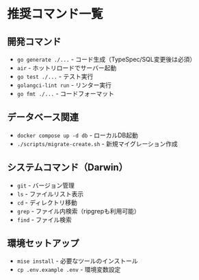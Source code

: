 # 推奨コマンド一覧

## 開発コマンド
- `go generate ./...` - コード生成（TypeSpec/SQL変更後は必須）
- `air` - ホットリロードでサーバー起動
- `go test ./...` - テスト実行
- `golangci-lint run` - リンター実行
- `go fmt ./...` - コードフォーマット

## データベース関連
- `docker compose up -d db` - ローカルDB起動
- `./scripts/migrate-create.sh` - 新規マイグレーション作成

## システムコマンド（Darwin）
- `git` - バージョン管理
- `ls` - ファイルリスト表示
- `cd` - ディレクトリ移動
- `grep` - ファイル内検索（ripgrepも利用可能）
- `find` - ファイル検索

## 環境セットアップ
- `mise install` - 必要なツールのインストール
- `cp .env.example .env` - 環境変数設定
